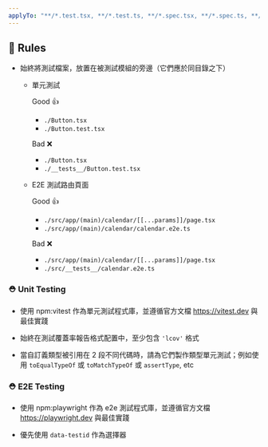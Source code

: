 ```yaml
---
applyTo: "**/*.test.tsx, **/*.test.ts, **/*.spec.tsx, **/*.spec.ts, **/*.e2e.tsx, **/*.e2e.ts"
---
```


## 🫡 Rules

- 始終將測試檔案，放置在被測試模組的旁邊（它們應於同目錄之下）

  - 單元測試

    Good 👍

    - `./Button.tsx`
    - `./Button.test.tsx`

    Bad ❌

    - `./Button.tsx`
    - `./__tests__/Button.test.tsx`

  - E2E 測試路由頁面

    Good 👍

    - `./src/app/(main)/calendar/[[...params]]/page.tsx`
    - `./src/app/(main)/calendar/calendar.e2e.ts`

    Bad ❌

    - `./src/app/(main)/calendar/[[...params]]/page.tsx`
    - `./src/__tests__/calendar.e2e.ts`

### ⛑️ Unit Testing

- 使用 npm:vitest 作為單元測試程式庫，並遵循官方文檔 <https://vitest.dev> 與最佳實踐

- 始終在測試覆蓋率報告格式配置中，至少包含 `'lcov'` 格式

- 當自訂義類型被引用在 2 段不同代碼時，請為它們製作類型單元測試；例如使用 `toEqualTypeOf` 或 `toMatchTypeOf` 或 `assertType`, etc

### ⛑️ E2E Testing

- 使用 npm:playwright 作為 e2e 測試程式庫，並遵循官方文檔 <https://playwright.dev> 與最佳實踐

- 優先使用 `data-testid` 作為選擇器
